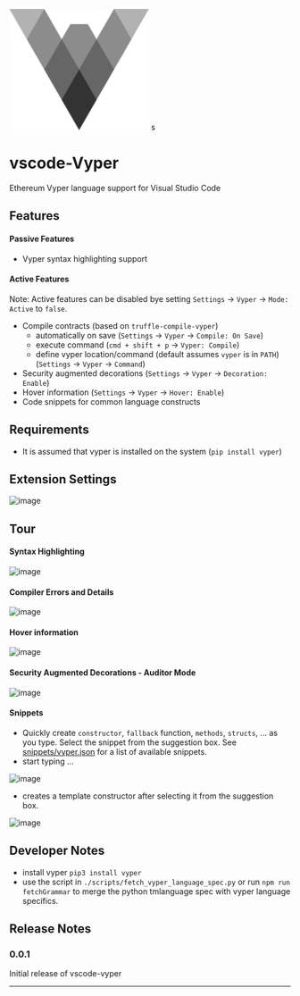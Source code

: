![image](./images/icon.png)
s
# vscode-Vyper

Ethereum Vyper language support for Visual Studio Code


## Features

#### Passive Features

* Vyper syntax highlighting support

#### Active Features

Note: Active features can be disabled bye setting `Settings` → `Vyper` → `Mode: Active` to `false`.

* Compile contracts (based on `truffle-compile-vyper`)
  * automatically on save (`Settings` → `Vyper` → `Compile: On Save`)
  * execute command (`cmd + shift + p` → `Vyper: Compile`)
  * define vyper location/command (default assumes `vyper` is in `PATH`) (`Settings` → `Vyper` → `Command`)
* Security augmented decorations (`Settings` → `Vyper` → `Decoration: Enable`)
* Hover information (`Settings` → `Vyper` → `Hover: Enable`)
* Code snippets for common language constructs 

## Requirements

* It is assumed that vyper is installed on the system (`pip install vyper`)

## Extension Settings

![image](https://user-images.githubusercontent.com/2865694/54860098-67a48d00-4d15-11e9-951e-e8422bc3fae5.png)

## Tour

#### Syntax Highlighting

![image](https://user-images.githubusercontent.com/2865694/54860156-63c53a80-4d16-11e9-9c94-0bdead2346b6.png)

#### Compiler Errors and Details

![image](https://user-images.githubusercontent.com/2865694/54860166-a1c25e80-4d16-11e9-9352-89e380b3b498.png)


#### Hover information

![image](https://user-images.githubusercontent.com/2865694/54860173-b6065b80-4d16-11e9-8dba-84107c6ac726.png)


#### Security Augmented Decorations - Auditor Mode

![image](https://user-images.githubusercontent.com/2865694/54860188-ff56ab00-4d16-11e9-92a7-01e6c2ddcbf1.png)

#### Snippets

* Quickly create `constructor`, `fallback` function, `methods`, `structs`, ... as you type. Select the snippet from the suggestion box. See [snippets/vyper.json](./snippets/vyper.json) for a list of available snippets.
* start typing ...

![image](https://user-images.githubusercontent.com/2865694/54860223-6e340400-4d17-11e9-8b21-49deed0db4db.png)

* creates a template constructor after selecting it from the suggestion box.

![image](https://user-images.githubusercontent.com/2865694/54860229-75f3a880-4d17-11e9-93fc-e2a02ac60459.png)

## Developer Notes

* install vyper `pip3 install vyper`
* use the script in `./scripts/fetch_vyper_language_spec.py` or run `npm run fetchGrammar` to merge the python tmlanguage spec with vyper language specifics.

## Release Notes

### 0.0.1

Initial release of vscode-vyper


-----------------------------------------------------------------------------------------------------------